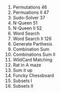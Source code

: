 1. Permutations 46 
2. Permuations II 47 
3. Sudo-Solver 37 
4. N-Queen 51
5. N-Queen II 52  
6. Word Search 
7. Word Search II 126 
8. Generate Parthesis 
9. Combination Sum  
10. Combinations Sum II 
11. WildCard Matching 
12. Rat in A maze 
13. Sum it up 
14. Funcky Chessboard 
15. Subsets I 
16. Subsets II 